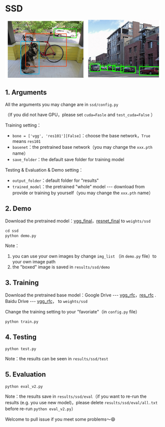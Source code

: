 # SSD

![](../png/demo_ssd.png)

## 1. Arguments

All the arguments you may change are in  `ssd/config.py`

（If you did not have GPU，please set `cuda=Fasle` and `test_cuda=False` ）

Training setting：

- `bone = ['vgg', 'res101'][False]`：choose the base network，`True` means `res101`
- `basenet`：the pretrained base network（you may change the `xxx.pth` name）
- `save_folder`：the default save folder for training model

Testing & Evaluation & Demo setting：

- `output_folder`：default folder for "results" 
- `trained_model`：the pretrained "whole" model --- download from provide or training by yourself（you may change the `xxx.pth` name）

## 2. Demo

Download the pretrained model：[vgg_final](https://drive.google.com/open?id=1D9pPJWEwK48DWf1mz18Wl4EZHrQCHw8n)，[resnet_final](https://drive.google.com/open?id=10xIt9vbyibwjmifR-PHBJTQNYltrrNQA) to `weights/ssd`

```shell
cd ssd
python demo.py
```

Note：

1. you can use your own images by change `img_list` （in `demo.py` file）to your own image path
2. the "boxed" image is saved in `results/ssd/demo`

## 3. Training

Download the pretrained base model：Google Drive --- [vgg_rfc](https://drive.google.com/open?id=1QWjU2r1q9pWdiK9Ju-BpLM1FHGv_X-Dm)，[res_rfc](https://drive.google.com/open?id=15jWvpqNR2KK4Tlo3bADrY2sydnzpnVoF) . Baidu Drive --- [vgg_rfc](https://pan.baidu.com/s/1PggWixjNfPBb-wzrPFadIA)，[]()  to `weights/ssd`

Change the training setting to your "favoriate"（in `config.py` file）

```shell
python train.py
```

## 4. Testing

```shell
python test.py
```

Note：the results can be seen in `results/ssd/test`

## 5. Evaluation

```shell
python eval_v2.py
```

Note：the results save in `results/ssd/eval`（if you want to re-run the results (e.g. you use new model)，please delete `results/ssd/eval/all.txt` before re-run `python eval_v2.py`）



Welcome to pull issue if you meet some problems～:smile: